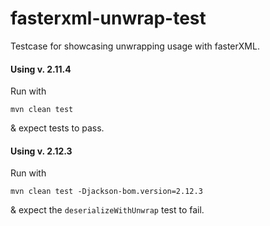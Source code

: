 # fasterxml-unwrap-test
Testcase for showcasing unwrapping usage with fasterXML.

#### Using v. 2.11.4

Run with
```shell
mvn clean test
```
& expect tests to pass.


#### Using v. 2.12.3

Run with
```shell
mvn clean test -Djackson-bom.version=2.12.3
```
& expect the `deserializeWithUnwrap` test to fail.